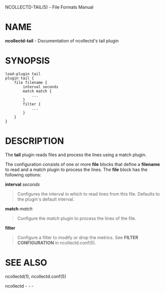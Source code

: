 NCOLLECTD-TAIL(5) - File Formats Manual

# NAME

**ncollectd-tail** - Documentation of ncollectd's tail plugin

# SYNOPSIS

	load-plugin tail
	plugin tail {
	    file filename {
	        interval seconds
	        match match {
	            ...
	        }
	        filter {
	            ...
	        }
	    }
	}

# DESCRIPTION

The **tail** plugin reads files and process the lines using a match plugin.

The configuration consists of one or more **file** blocks that define a
**filename** to read and a match plugin to process the lines.
The **file** block has the following options:

**interval** *seconds*

> Configures the interval in which to read lines from this file.
> Defaults to the plugin's default interval.

**match** *match*

> Configure the *match* plugin to process the lines of the file.

**filter**

> Configure a filter to modify or drop the metrics.
> See **FILTER CONFIGURATION** in
> ncollectd.conf(5).

# SEE ALSO

ncollectd(1),
ncollectd.conf(5)

ncollectd - - -
